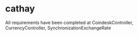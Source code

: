 # cathay

All requirements have been completed at CoindeskController, CurrencyController, SynchronizationExchangeRate


